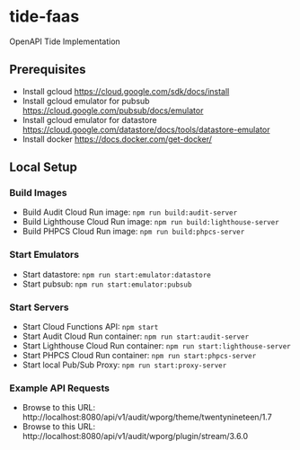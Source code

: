 # tide-faas
OpenAPI Tide Implementation

## Prerequisites
* Install gcloud https://cloud.google.com/sdk/docs/install
* Install gcloud emulator for pubsub https://cloud.google.com/pubsub/docs/emulator
* Install gcloud emulator for datastore https://cloud.google.com/datastore/docs/tools/datastore-emulator
* Install docker https://docs.docker.com/get-docker/

## Local Setup

### Build Images
* Build Audit Cloud Run image: `npm run build:audit-server`
* Build Lighthouse Cloud Run image: `npm run build:lighthouse-server`
* Build PHPCS Cloud Run image: `npm run build:phpcs-server`

### Start Emulators
* Start datastore: `npm run start:emulator:datastore`
* Start pubsub: `npm run start:emulator:pubsub`

### Start Servers
* Start Cloud Functions API: `npm start`
* Start Audit Cloud Run container: `npm run start:audit-server`
* Start Lighthouse Cloud Run container: `npm run start:lighthouse-server`
* Start PHPCS Cloud Run container: `npm run start:phpcs-server`
* Start local Pub/Sub Proxy: `npm run start:proxy-server`

### Example API Requests
* Browse to this URL: http://localhost:8080/api/v1/audit/wporg/theme/twentynineteen/1.7
* Browse to this URL: http://localhost:8080/api/v1/audit/wporg/plugin/stream/3.6.0
